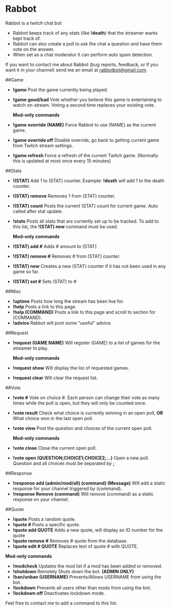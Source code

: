 Rabbot
======

Rabbot is a twitch chat bot

* Rabbot keeps track of any stats (like **!death**) that the streamer wants kept track of.
* Rabbot can also create a poll to ask the chat a question and have them vote on the answer.
* When set as a chat moderator it can perform auto spam detection.

If you want to contact me about Rabbot (bug reports, feedback, or if you want it in your channel) send me an email at <rabbotbot@gmail.com>.

##Game
* **!game** Post the game currently being played.
* **!game good/bad** Vote whether you believe this game is entertaining to watch on-stream.
					 Voting a second time replaces your existing vote.
 
   **Mod-only commands**
* **!game override (NAME)** Force Rabbot to use (NAME) as the current game.
* **!game override off** Disable override, go back to getting current game from Twitch stream settings.
* **!game refresh** Force a refresh of the current Twitch game. (Normally this is updated at most once every 15 minutes)

##Stats
* **!(STAT)** Add 1 to (STAT) counter. Example: **!death** will add 1 to the death counter.
* **!(STAT) remove** Removes 1 from (STAT) counter.
* **!(STAT) count** Posts the current (STAT) count for current game. Auto called after stat update.
* **!stats** Posts all stats that are currently set up to be tracked.
		To add to this list, the **!(STAT) new** command must be used.

   **Mod-only commands**
* **!(STAT) add #** Adds # amount to (STAT)
* **!(STAT) remove #** Removes # from (STAT) counter.
* **!(STAT) new** Creates a new (STAT) counter if it has not been used in any game so far.
* **!(STAT) set #** Sets (STAT) to #
 
##Misc
* **!uptime** Posts how long the stream has been live for.
* **!help** Posts a link to this page.
* **!help (COMMAND)** Posts a link to this page and scroll to section for (COMMAND).
* **!advice** Rabbot will post some "useful" advice.

##Request
* **!request (GAME NAME)** Will register (GAME) to a list of games for the streamer to play. 

   **Mod-only commands**
* **!request show** Will display the list of requested games.
* **!request clear** Will clear the request list.
 
##Vote
* **!vote #** Vote on choice #. Each person can change their vote as many times while the poll is open, but they will only be counted once. 
* **!vote result** Check what choice is currently winning in an open poll, **OR** What choice won in the last open poll.
* **!vote view** Post the question and choices of the current open poll.

   **Mod-only commands**
* **!vote close** Close the current open poll.
* **!vote open (QUESTION;CHOICE1;CHOICE2;...)** Open a new poll. Question and all choices must be separated by **;**

##Response
* **!response add (admin/mod/all) (command) (Message)** Will add a static response for your channel triggered by (command).
* **!response Remove (command)** Will remove (command) as a static response on your channel.

##Quote
* **!quote** Posts a random quote.
* **!quote #** Posts a specific quote.
* **!quote add QUOTE** Adds a new quote, will display an ID number for the quote
* **!quote remove #** Removes # quote from the database.
* **!quote edit # QUOTE** Replaces text of quote # with QUOTE.

 **Mod-only commands**
* **!modcheck** Updates the mod list if a mod has been added or removed.
* **!shutdown** Remotely  Shuts down the bot. **(ADMIN ONLY)**
* **!ban/unban (USERNAME)** Prevents/Allows USERNAME from using the bot.
* **!lockdown** Prevents all users other than mods from using the bot.
* **!lockdown off** Deactivates lockdown mode.

Feel free to contact me to add a command to this list.